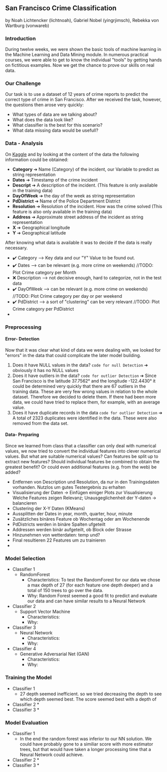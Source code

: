 ## San Francisco Crime Classification
 by Noah Lichtencker (lichtnoah), Gabriel Nobel (yingrjimsch), Rebekka von Wartburg (vonwareb)

### Introduction
During twelve weeks, we were shown the basic tools of machine learning in the Machine Learning and
Data Mining module. In numerous practical courses, we were able to get to know the individual
"tools" by getting hands on fictitious examples. Now we get the chance to prove our skills on real data.

### Our Challenge
Our task is to use a dataset of 12 years of crime reports to predict the correct type of crime in San Francisco.
After we received the task, however, the questions then arose very quickly:
* What types of data are we talking about?
* What does the data look like?
* What classifier is the best for this scenario?
* What data missing data would be usefull?


### Data - Analysis

On [Kaggle](https://www.kaggle.com/competitions/sf-crime/ "kaggle") and by looking at the content of the data the following information could be obtained:

* **Category** &#10132; Name (Category) of the incident, our Variable to predict as string representation
* **Dates** &#10132;  Timestamp of the crime incident
* **Descript** &#10132; A description of the incident. (This feature is only available in the training data)
* **DayOfWeek** &#10132; the day of the week as string representation
* **PdDistrict** &#10132; Name of the Police Department District
* **Resolution** &#10132; Resolution of the incident. How was the crime solved (This feature is also only available in the training data)
* **Address** &#10132; Approximate street address of the incident as string representation
* **X** &#10132; Geographical longitude
* **Y** &#10132; Geographical latitude

After knowing what data is available it was to decide if the data is really necessary.
* ✔️ Category --> Key data and our "Y" Value to be found out.
* ✔️ Dates --> can be relevant (e.g. more crime on weekends) //TODO: Plot Crime category per Month
* ❌ Description --> not decisive enough, hard to categorize, not in the test data
* ✔️ DayOfWeek --> can be relevant (e.g. more crime on weekends) //TODO: Plot Crime category per day or per weekend
* ✔️ PdDistrict --> a sort of "clustering" can be very relevant //TODO: Plot Crime category per PdDistrict
* 

### Preprocessing

#### Error- Detection
Now that it was clear what kind of data we were dealing with, we looked for "errors" in the data that could complicate the later model building.
1. Does it have NULL values in the data?
``code for null Detection``
&#10132; obviously it has no NULL values
2. Does it have outliers in the data?
``code for outlier Detection``
 &#10132; Since San Francisco is the latitude 37.7562° and the longitude -122.4430° it could be determined very quickly that there are 67 outliers in the training data.
These are very few wrong values in relation to the whole dataset. Therefore we decided to delete them.
If there had been more data, we could have tried to replace them, for example, with an average value.
3. Does it have duplicate records in the data
``code for outlier Detection``
&#10132; A total of 2323 duplicates were identified in the data. These were also removed from the data set.

#### Data- Preparing
Since we learned from class that a classifier can only deal with numerical values, we now tried to convert the individual features into clever numerical values.
But what are suitable numerical values? Can features be split up to extract new features?
Should individual features be combined to obtain the greatest benefit?
Or could even additional features (e.g. from the web) be added?

* Entfernen von Description und Resolution, da nur in den Trainingsdaten vorhanden.
Nutzlos um gutes Testergebnis zu erhalten
* Visualisierung der Daten -> Einfügen einiger Plots zur Visualisierung
Welche Features zeigen Relevanz; Unausgeglichenheit der Y-daten -> balancieren
* Clustering der X-Y Daten (KMeans)
* Aussplitten der Dates in year, month, quarter, hour, minute
* Zusätzliches binäres Feature ob Wochentag oder am Wochenende
* PdDistricts werden in binäre Spalten ufgeteilt
* Addressen werden binär aufgeteilt, ob Block oder Strasse
* Hinzunehmen von wetterdaten: temp und?
* Final resultieren 22 Features um zu trainieren
* 


### Model Selection
* Classifier 1
  * RandomForest
    * Characteristics: To test the RandomForest for our data we chose a max depth of 27 (for each feature one depth deeper) and a total of 150 trees to go over the data.
    * Why: Random Forest seemed a good fit to predict and evaluate our data and can have similar results to a Neural Network
* Classifier 2 
  * Support Vector Machine
    * Characteristics:
    * Why:
* Classifier 3
  * Neural Network
    * Characteristics:
    * Why:
* Classifier 4
  * Generative Adversarial Net (GAN)
    * Characteristics:
    * Why:
  
### Training the Model

* Classifier 1
  * 27 depth seemed inefficient. so we tried decreasing the depth to see which depth seemed best. The score seemed best with a depth of 
* Classifier 2
  * 
* Classifier 3
  * 

### Model Evaluation

* Classifier 1
  * In the end the random forest was inferior to our NN solution. We could have probably gone to a similiar score with more estimator trees, but that would have taken a longer processing time that a Neural Network could achieve.
* Classifier 2
  * 
* Classifier 3
  *

